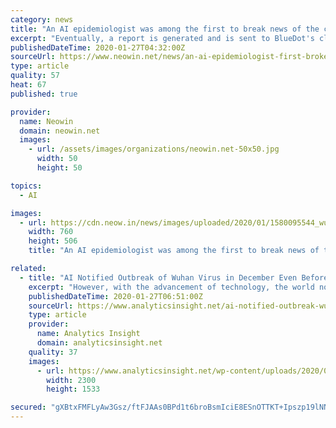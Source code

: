 ```yaml
---
category: news
title: "An AI epidemiologist was among the first to break news of the coronavirus outbreak in China"
excerpt: "Eventually, a report is generated and is sent to BlueDot's clients. The founder and CEO of BlueDot, Kamran Khan, explained his motivations for using an AI-based system at BlueDot for the purpose: “We know that governments may not be relied upon to provide information in a timely fashion. We can pick up news of possible outbreaks, little ..."
publishedDateTime: 2020-01-27T04:32:00Z
sourceUrl: https://www.neowin.net/news/an-ai-epidemiologist-first-broke-news-of-the-impending-coronavirus-outbreak-in-china
type: article
quality: 57
heat: 67
published: true

provider:
  name: Neowin
  domain: neowin.net
  images:
    - url: /assets/images/organizations/neowin.net-50x50.jpg
      width: 50
      height: 50

topics:
  - AI

images:
  - url: https://cdn.neow.in/news/images/uploaded/2020/01/1580095544_wuhan-coronavirus-china-safety-1196130121_story.jpg
    width: 760
    height: 506
    title: "An AI epidemiologist was among the first to break news of the coronavirus outbreak in China"

related:
  - title: "AI Notified Outbreak of Wuhan Virus in December Even Before WHO"
    excerpt: "However, with the advancement of technology, the world now has better information tools at its disposal than it did 17 years ago. A Toronto-based startup, Bluedot provides an AI-driven health monitoring platform that analyzes billions of data points. Launched in 2014, the venture alerted its clients to the outbreak of the Wuhan virus on ..."
    publishedDateTime: 2020-01-27T06:51:00Z
    sourceUrl: https://www.analyticsinsight.net/ai-notified-outbreak-wuhan-virus-december-even/
    type: article
    provider:
      name: Analytics Insight
      domain: analyticsinsight.net
    quality: 37
    images:
      - url: https://www.analyticsinsight.net/wp-content/uploads/2020/01/wuhan.jpg
        width: 2300
        height: 1533

secured: "gXBtxFMFLyAw3Gsz/ftFJAAs0BPd1t6broBsmIciE8ESnOTTKT+Ipszp19lNNlwmzkvcY3Y1o4D6/p+oNeQED8Zp1u28uL9Cg27s62IBbdl1MvDs4/ngOq9oYLd+LmEhX7pcmOgEmTNdWgV//m8vYQzjmi1fFcGP1hWxt37Sicz5ALHO/xkC3ZvqBkxPZlvFpThIlCREhHnyJIxHVfjF/XejdVm7FhznSEWJQjQqzpPUXK1NrKigkOGZ77jg+na9TlYZ+Q/+ZjLQZwRC9PRGYLLXyJ95P/boDJ5H1yYNcK+K2t0RI3N5F97oObGxt7FI;D8Uo8A7GtUskFIkjgMX33g=="
---
```


